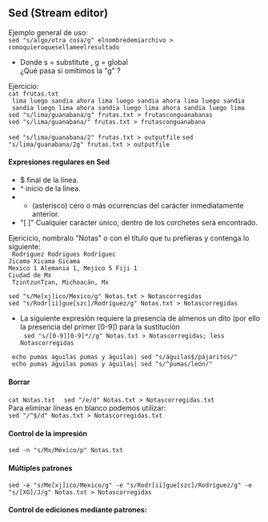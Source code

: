 ## Sed (Stream editor)

Ejemplo general de uso:  
``` sed "s/algo/otra cosa/g" elnombredemiarchivo > comoquieroquesellameelresultado ```
* Donde s = substitute  , g = global   
¿Qué pasa si omitimos la "g" ?  

Ejercicio:  
``` cat frutas.txt ```  
``` lima luego sandia ahora lima luego sandia ahora lima luego sandia```  
``` sandia luego lima ahora sandia luego lima ahora sandia luego lima```  
``` sed "s/lima/guanabana/g" frutas.txt > frutasconguanabanas ```  
``` sed "s/lima/guanabana/" frutas.txt > frutasconguanabana ```  

``` sed "s/lima/guanabana/2" frutas.txt > outputfile ```
``` sed "s/lima/guanabana/2g" frutas.txt > outputfile ```


#### Expresiones regulares en Sed
*  $ final de la línea.
*  ^ inicio de la línea.
*  * (asterisco) cero o más ocurrencias del carácter inmediatamente anterior.
* "[ ]" Cualquier carácter único, dentro de los corchetes será encontrado.  
 
Ejericicio, nombralo "Notas" o con el título que tu prefieras y contenga lo siguiente:   
``` Rodriguez Rodrigues Rodríguec```  
``` Jicama Xicama Gicama ```  
``` Mexico 1 Alemania 1, Mejico 5 Fiji 1 ```  
``` Ciudad de Mx ```  
``` TzintzunTzan, Michoacán, Mx```

```sed "s/Me[xj]ico/Mexico/g" Notas.txt > Notascorregidas ```  
```sed "s/Rodr[ií]gue[szc]/Rodríguez/g" Notas.txt > Notascorregidas ```  
* La siguiente expresión requiere la presencia de almenos un díto (por ello la presencia del primer [0-9]) para la sustitución  
``` sed "s/[0-9][0-9]*//g" Notas.txt > Notascorregidas; less Notascorregidas```  
 
``` echo pumas águilas pumas y águilas| sed "s/águilas$/pájaritos/"```  
``` echo pumas águilas pumas y águilas| sed "s/^pumas/león/"```  

#### Borrar  
```cat Notas.txt ```
``` sed "/e/d" Notas.txt > Notascorregidas.txt```  
Para eliminar líneas en blanco podemos utilizar:  
```sed "/^$/d" Notas.txt > Notascorregidas.txt ```   

#### Control de la impresión

```sed -n "s/Mx/México/p" Notas.txt ```  

#### Múltiples patrones

```sed -e "s/Me[xj]ico/Mexico/g" -e "s/Rodr[ií]gue[szc]/Rodríguez/g" -e "s/[XG]/J/g" Notas.txt > Notascorregidas ```  

#### Control de ediciones mediante patrones:

``` ```
``` ```

